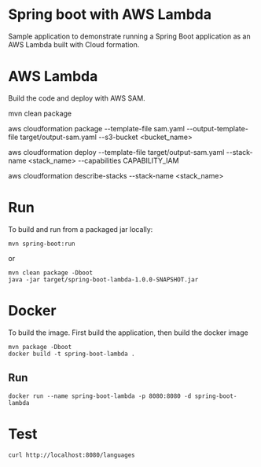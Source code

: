 # Spring boot with AWS Lambda

Sample application to demonstrate running a Spring Boot application as an AWS Lambda built with Cloud formation.

# AWS Lambda

Build the code and deploy with AWS SAM.

mvn clean package

aws cloudformation package --template-file sam.yaml --output-template-file target/output-sam.yaml --s3-bucket <bucket_name>
 
aws cloudformation deploy --template-file target/output-sam.yaml --stack-name <stack_name> --capabilities CAPABILITY_IAM
 
aws cloudformation describe-stacks --stack-name <stack_name>


# Run

To build and run from a packaged jar locally:

    mvn spring-boot:run

or 

    mvn clean package -Dboot
    java -jar target/spring-boot-lambda-1.0.0-SNAPSHOT.jar

# Docker

To build the image. First build the application, then build the docker image

    mvn package -Dboot
    docker build -t spring-boot-lambda .
    
## Run

    docker run --name spring-boot-lambda -p 8080:8080 -d spring-boot-lambda
    
# Test

    curl http://localhost:8080/languages
